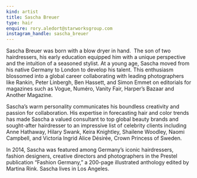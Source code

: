 ```yaml
---
kind: artist
title: Sascha Breuer
type: hair
enquire: rory.aledort@starworksgroup.com
instagram_handle: sascha_breuer
---
```

Sascha Breuer was born with a blow dryer in hand.  The son of two hairdressers, his early education equipped him with a unique perspective and the intuition of a seasoned stylist. At a young age, Sascha moved from his native Germany to London to develop his talent. This enthusiasm blossomed into a global career collaborating with leading photographers like Rankin, Peter Linbergh, Ben Hassett, and Simon Emmet on editorials for magazines such as Vogue, Numéro, Vanity Fair, Harper’s Bazaar and Another Magazine.

Sascha’s warm personality communicates his boundless creativity and passion for collaboration. His expertise in forecasting hair and color trends has made Sascha a valued consultant to top global beauty brands and sought-after hairdresser to an impressive list of celebrity clients including Anne Hathaway, Hilary Swank, Keira Knightley, Shailene Woodley, Naomi Campbell, and Victoria Ingrid Alice Désirée, Crown Princess of Sweden.

In 2014, Sascha was featured among Germany’s iconic hairdressers, fashion designers, creative directors and photographers in the Prestel publication “Fashion Germany,” a 200-page illustrated anthology edited by Martina Rink.
Sascha lives in Los Angeles.
